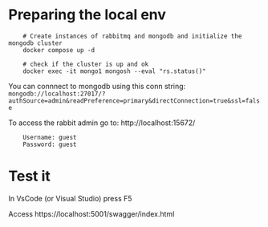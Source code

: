 # Preparing the local env

```shell
    # Create instances of rabbitmq and mongodb and initialize the mongodb cluster
    docker compose up -d

    # check if the cluster is up and ok
    docker exec -it mongo1 mongosh --eval "rs.status()"
```

You can connnect to mongodb using this conn string:
`mongodb://localhost:27017/?authSource=admin&readPreference=primary&directConnection=true&ssl=false`

To access the rabbit admin go to:
http://localhost:15672/

```
    Username: guest
    Password: guest
```

# Test it

In VsCode (or Visual Studio) press F5


Access https://localhost:5001/swagger/index.html


